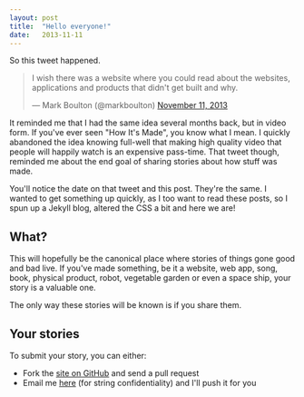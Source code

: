 ```yaml
---
layout: post
title:  "Hello everyone!"
date:   2013-11-11
---
```


So this tweet happened.

<blockquote class="twitter-tweet"><p>I wish there was a website where you could read about the websites, applications and products that didn&#39;t get built and why.</p>&mdash; Mark Boulton (@markboulton) <a href="https://twitter.com/markboulton/statuses/399884694784733185">November 11, 2013</a></blockquote>

It reminded me that I had the same idea several months back, but in video form. If you've ever seen "How It's Made", you know what I mean. I quickly abandoned the idea knowing full-well that making high quality video that people will happily watch is an expensive pass-time. That tweet though, reminded me about the end goal of sharing stories about how stuff was made.

You'll notice the date on that tweet and this post. They're the same. I wanted to get something up quickly, as I too want to read these posts, so I spun up a Jekyll blog, altered the CSS a bit and here we are!

## What?

This will hopefully be the canonical place where stories of things gone good and bad live. If you've made something, be it a website, web app, song, book, physical product, robot, vegetable garden or even a space ship, your story is a valuable one.

The only way these stories will be known is if you share them.

## Your stories

To submit your story, you can either:

* Fork the [site on GitHub](https://github.com/PaulAdamDavis/sometimessuccessful) and send a pull request
* Email me [here](mailto:pauladamdavis@gmail.com?subject=Sometimes%20Successful) (for string confidentiality) and I'll push it for you
